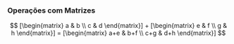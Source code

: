 ### <b>Operações com Matrizes</b>

```math
 [\begin{matrix} a & b \\ c & d \end{matrix}]  +  [\begin{matrix} e & f \\ g & h \end{matrix}]  =    [\begin{matrix} a+e & b+f \\ c+g & d+h \end{matrix}] 
```




